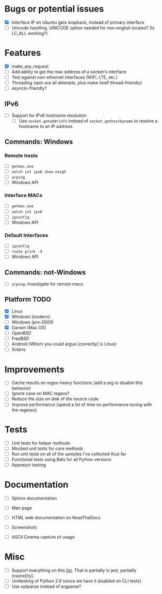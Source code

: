 
# Bugs or potential issues
* [X] Interface IP on Ubuntu gets loopback, instead of primary interface
* [ ] Unicode handling. UNICODE option needed for non-english locales? (Is LC_ALL working?)

# Features
* [X] make_arp_request
* [ ] Add ability to get the mac address of a socket's interface
* [ ] Test against non-ethernet interfaces (WiFi, LTE, etc.)
* [ ] Threading (spin out all attempts, plus make itself thread-friendly)
* [ ] asyncio-friendly?

## IPv6
* [ ] Support for IPv6 hostname resolution
    * [ ] Use `socket.getaddrinfo` instead of `socket.gethostbyname`
          to resolve a hostname to an IP address.

## Commands: Windows
### Remote hosts
* [ ] `getmac.exe`
* [ ] `netsh int ipv6 show neigh`
* [ ] `arping`
* [ ] Windows API

### Interface MACs
* [ ] `getmac.exe`
* [ ] `netsh int ipv6`
* [ ] `ipconfig`
* [ ] Windows API

### Default Interfaces
* [ ] `ipconfig`
* [ ] `route print -4`
* [ ] Windows API

## Commands: not-Windows
* [ ] `arping`: investigate for remote macs


## Platform TODO
* [x] Linux
* [x] Windows (modern)
* [ ] Windows (pre-2000)
* [x] Darwin (Mac OS)
* [ ] OpenBSD
* [ ] FreeBSD
* [ ] Android (Which you could argue [correctly] is Linux)
* [ ] Solaris

# Improvements
* [ ] Cache results on regex-heavy functions (add a arg to disable this behavior)
* [ ] Ignore case on MAC regexs?
* [ ] Reduce the size on disk of the source code
* [ ] Improve performance (spend a lot of time on performance tuning with the regexes)

# Tests
* [ ] Unit tests for helper methods
* [ ] Mocked unit tests for core methods
* [ ] Run unit tests on all of the samples I've collected thus far
* [ ] Functional tests using Bats for all Python versions
* [ ] Appveyor testing

# Documentation
* [ ] Sphinx documentation
* [ ] Man page
* [ ] HTML web documentation on ReadTheDocs
* [ ] Screenshots
* [ ] ASCII Cinema capture of usage


# Misc
* [ ] Support everything on this [list](https://www.python.org/dev/peps/pep-0011/#no-longer-supported-platforms).
That is partially in jest, partially insane[ity].
* [ ] Unittesting of Python 2.6 (since we have it disabled on CLI tests)
* [ ] Use optparse instead of argparse?
